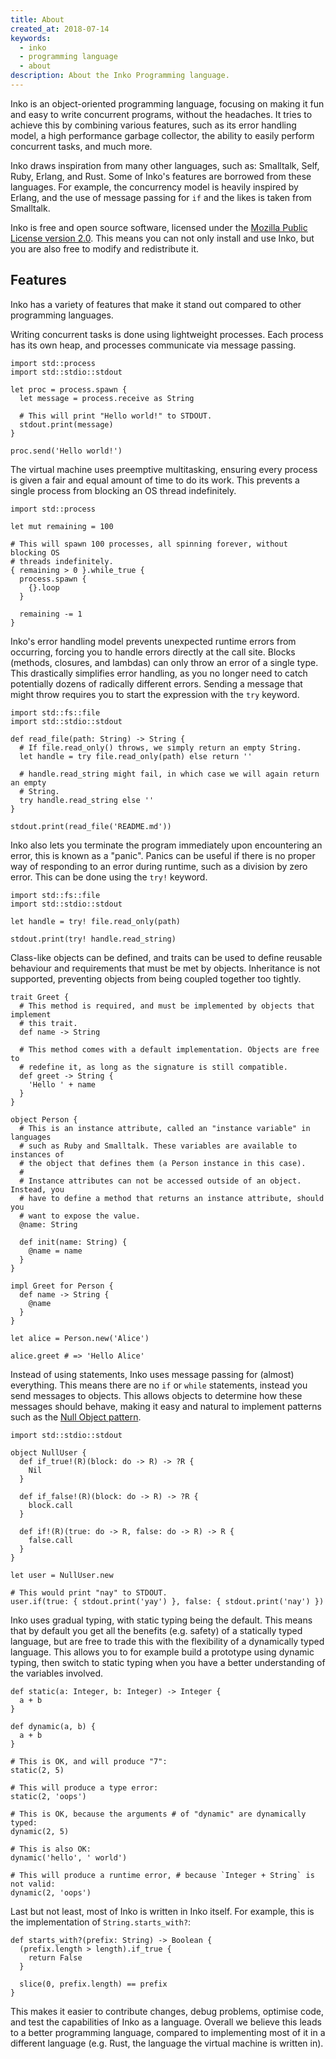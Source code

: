 ```yaml
---
title: About
created_at: 2018-07-14
keywords:
  - inko
  - programming language
  - about
description: About the Inko Programming language.
---
```

<!-- vale off -->

Inko is an object-oriented programming language, focusing on making it fun and
easy to write concurrent programs, without the headaches. It tries to achieve
this by combining various features, such as its error handling model, a high
performance garbage collector, the ability to easily perform concurrent tasks,
and much more.

Inko draws inspiration from many other languages, such as: Smalltalk, Self,
Ruby, Erlang, and Rust. Some of Inko's features are borrowed from these
languages. For example, the concurrency model is heavily inspired by Erlang, and
the use of message passing for `if` and the likes is taken from Smalltalk.

Inko is free and open source software, licensed under the [Mozilla Public License
version 2.0](https://www.mozilla.org/en-US/MPL/2.0/). This means you can not
only install and use Inko, but you are also free to modify and redistribute it.

## Features

Inko has a variety of features that make it stand out compared to other
programming languages.

Writing concurrent tasks is done using lightweight processes. Each process has
its own heap, and processes communicate via message passing.

```inko
import std::process
import std::stdio::stdout

let proc = process.spawn {
  let message = process.receive as String

  # This will print "Hello world!" to STDOUT.
  stdout.print(message)
}

proc.send('Hello world!')
```

The virtual machine uses preemptive multitasking, ensuring every process is
given a fair and equal amount of time to do its work. This prevents a single
process from blocking an OS thread indefinitely.

```inko
import std::process

let mut remaining = 100

# This will spawn 100 processes, all spinning forever, without blocking OS
# threads indefinitely.
{ remaining > 0 }.while_true {
  process.spawn {
    {}.loop
  }

  remaining -= 1
}
```

Inko's error handling model prevents unexpected runtime errors from occurring,
forcing you to handle errors directly at the call site. Blocks (methods,
closures, and lambdas) can only throw an error of a single type. This
drastically simplifies error handling, as you no longer need to catch
potentially dozens of radically different errors. Sending a message that might
throw requires you to start the expression with the `try` keyword.

```inko
import std::fs::file
import std::stdio::stdout

def read_file(path: String) -> String {
  # If file.read_only() throws, we simply return an empty String.
  let handle = try file.read_only(path) else return ''

  # handle.read_string might fail, in which case we will again return an empty
  # String.
  try handle.read_string else ''
}

stdout.print(read_file('README.md'))
```

Inko also lets you terminate the program immediately upon encountering an error,
this is known as a "panic". Panics can be useful if there is no proper way of
responding to an error during runtime, such as a division by zero error. This
can be done using the `try!` keyword.

```inko
import std::fs::file
import std::stdio::stdout

let handle = try! file.read_only(path)

stdout.print(try! handle.read_string)
```

Class-like objects can be defined, and traits can be used to define reusable
behaviour and requirements that must be met by objects. Inheritance is not
supported, preventing objects from being coupled together too tightly.

```inko
trait Greet {
  # This method is required, and must be implemented by objects that implement
  # this trait.
  def name -> String

  # This method comes with a default implementation. Objects are free to
  # redefine it, as long as the signature is still compatible.
  def greet -> String {
    'Hello ' + name
  }
}

object Person {
  # This is an instance attribute, called an "instance variable" in languages
  # such as Ruby and Smalltalk. These variables are available to instances of
  # the object that defines them (a Person instance in this case).
  #
  # Instance attributes can not be accessed outside of an object. Instead, you
  # have to define a method that returns an instance attribute, should you
  # want to expose the value.
  @name: String

  def init(name: String) {
    @name = name
  }
}

impl Greet for Person {
  def name -> String {
    @name
  }
}

let alice = Person.new('Alice')

alice.greet # => 'Hello Alice'
```

Instead of using statements, Inko uses message passing for (almost) everything.
This means there are no `if` or `while` statements, instead you send messages to
objects. This allows objects to determine how these messages should behave,
making it easy and natural to implement patterns such as the [Null Object
pattern](https://en.wikipedia.org/wiki/Null_object_pattern).

```inko
import std::stdio::stdout

object NullUser {
  def if_true!(R)(block: do -> R) -> ?R {
    Nil
  }

  def if_false!(R)(block: do -> R) -> ?R {
    block.call
  }

  def if!(R)(true: do -> R, false: do -> R) -> R {
    false.call
  }
}

let user = NullUser.new

# This would print "nay" to STDOUT.
user.if(true: { stdout.print('yay') }, false: { stdout.print('nay') })
```

Inko uses gradual typing, with static typing being the default. This means that
by default you get all the benefits (e.g. safety) of a statically typed
language, but are free to trade this with the flexibility of a dynamically typed
language. This allows you to for example build a prototype using dynamic typing,
then switch to static typing when you have a better understanding of the
variables involved.

```inko
def static(a: Integer, b: Integer) -> Integer {
  a + b
}

def dynamic(a, b) {
  a + b
}

# This is OK, and will produce "7":
static(2, 5)

# This will produce a type error:
static(2, 'oops')

# This is OK, because the arguments # of "dynamic" are dynamically typed:
dynamic(2, 5)

# This is also OK:
dynamic('hello', ' world')

# This will produce a runtime error, # because `Integer + String` is not valid:
dynamic(2, 'oops')
```

Last but not least, most of Inko is written in Inko itself. For example, this is
the implementation of `String.starts_with?`:

```inko
def starts_with?(prefix: String) -> Boolean {
  (prefix.length > length).if_true {
    return False
  }

  slice(0, prefix.length) == prefix
}
```

This makes it easier to contribute changes, debug problems, optimise code, and
test the capabilities of Inko as a language. Overall we believe this leads to a
better programming language, compared to implementing most of it in a different
language (e.g. Rust, the language the virtual machine is written in).
